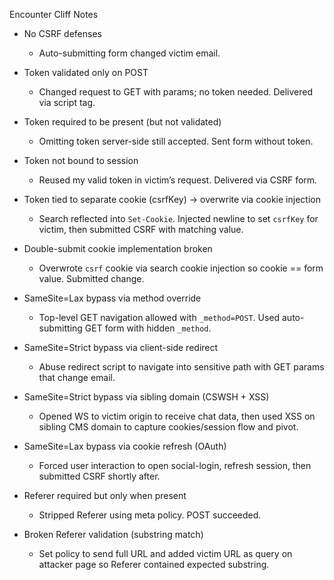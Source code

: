 Encounter Cliff Notes

- No CSRF defenses
  - Auto-submitting form changed victim email.

- Token validated only on POST
  - Changed request to GET with params; no token needed. Delivered via script tag.

- Token required to be present (but not validated)
  - Omitting token server-side still accepted. Sent form without token.

- Token not bound to session
  - Reused my valid token in victim’s request. Delivered via CSRF form.

- Token tied to separate cookie (csrfKey) → overwrite via cookie injection
  - Search reflected into `Set-Cookie`. Injected newline to set `csrfKey` for victim, then submitted CSRF with matching value.

- Double-submit cookie implementation broken
  - Overwrote `csrf` cookie via search cookie injection so cookie == form value. Submitted change.

- SameSite=Lax bypass via method override
  - Top-level GET navigation allowed with `_method=POST`. Used auto-submitting GET form with hidden `_method`.

- SameSite=Strict bypass via client-side redirect
  - Abuse redirect script to navigate into sensitive path with GET params that change email.

- SameSite=Strict bypass via sibling domain (CSWSH + XSS)
  - Opened WS to victim origin to receive chat data, then used XSS on sibling CMS domain to capture cookies/session flow and pivot.

- SameSite=Lax bypass via cookie refresh (OAuth)
  - Forced user interaction to open social-login, refresh session, then submitted CSRF shortly after.

- Referer required but only when present
  - Stripped Referer using meta policy. POST succeeded.

- Broken Referer validation (substring match)
  - Set policy to send full URL and added victim URL as query on attacker page so Referer contained expected substring.


